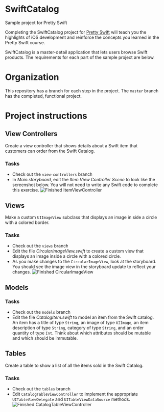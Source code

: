 # SwiftCatalog
Sample project for Pretty Swift

Completing the SwiftCatalog project for [Pretty Swift](http://www.prettyswift.co/lessons/) will teach you the highlights of iOS development and reinforce the concepts you learned in the Pretty Swift course.

SwiftCatalog is a master-detail application that lets users browse Swift products. The requirements for each part of the sample project are below.

# Organization
This repository has a branch for each step in the project. The `master` branch has the completed, functional project.

# Project instructions

## View Controllers
Create a view controller that shows details about a Swift item that customers can order from the Swift Catalog.

### Tasks
- Check out the `view-controllers` branch
- In *Main.storyboard*, edit the *Item View Controller Scene* to look like the screenshot below. You will not need to write any Swift code to complete this exercise.
![Finished `ItemViewController`](Screenshots/view-controllers-screenshot.png)

## Views
Make a custom `UIImageView` subclass that displays an image in side a circle with a colored border.

### Tasks
- Check out the `views` branch
- Edit the file *CircularImageView.swift* to create a custom view that displays an image inside a circle with a colored circle.
- As you make changes to the `CircularImageView`, look at the storyboard. You should see the image view in the storyboard update to reflect your changes.
![Finished `CircularImageView`](Screenshots/views-screenshot.png)

## Models

### Tasks
- Check out the `models` branch
- Edit the file *CatalogItem.swift* to model an item from the Swift catalog. An item has a title of type `String`, an image of type `UIImage`, an item description of type `String`, category of type `String`, and an order quantity of type `Int`. Think about which attributes should be mutable and which should be immutable.

## Tables
Create a table to show a list of all the items sold in the Swift Catalog.

### Tasks
- Check out the `tables` branch
- Edit `CatalogTableViewController` to implement the appropriate `UITableViewDelegate` and `UITableViewDataSource` methods.
![Finished `CatalogTableViewController`](Screenshots/tables-screenshot.png)